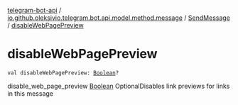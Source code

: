 [telegram-bot-api](../../index.md) / [io.github.oleksivio.telegram.bot.api.model.method.message](../index.md) / [SendMessage](index.md) / [disableWebPagePreview](./disable-web-page-preview.md)

# disableWebPagePreview

`val disableWebPagePreview: `[`Boolean`](https://kotlinlang.org/api/latest/jvm/stdlib/kotlin/-boolean/index.html)`?`

disable_web_page_preview [Boolean](https://kotlinlang.org/api/latest/jvm/stdlib/kotlin/-boolean/index.html) OptionalDisables link previews for links in this message

